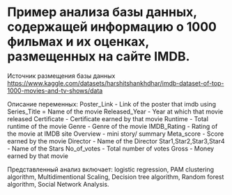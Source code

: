 # Пример анализа базы данных, содержащей информацию о 1000 фильмах и их оценках, размещенных на сайте IMDB. 
Источник размещения базы данных https://www.kaggle.com/datasets/harshitshankhdhar/imdb-dataset-of-top-1000-movies-and-tv-shows/data

Описание переменных:
Poster_Link - Link of the poster that imdb using
Series_Title = Name of the movie
Released_Year - Year at which that movie released
Certificate - Certificate earned by that movie
Runtime - Total runtime of the movie
Genre - Genre of the movie
IMDB_Rating - Rating of the movie at IMDB site
Overview - mini story/ summary
Meta_score - Score earned by the movie
Director - Name of the Director
Star1,Star2,Star3,Star4 - Name of the Stars
No_of_votes - Total number of votes
Gross - Money earned by that movie

Представленный анализ включает: logistic regression, PAM clustering algorithm, Multidimentional Scaling, Decision tree algorithm, Random forest algorithm, Social Network Analysis.
